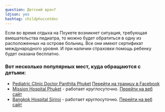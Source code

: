 ```yaml
---
question: Детский врач?
ldjson: yes
hashtag: childphuccetdoc
---
```


Если во время отдыха на Пхукете возникнет ситуация, требующая вмешательства педиатра, то можно будет обратиться в одну из расположенных на острове больниц. Все они имеют сертификат международного уровня. И при наличии страховки помощь ребенку будет оказана бесплатно. 

### Вот несколько популярных мест, куда обращаются с детьми:

* [Pediatric Clinic Doctor Panthita Phuket](https://goo.gl/maps/oHjzxBsPXC7ghgbk8) [Перейти на траницу в Facebook](https://www.facebook.com/panthitaped/)
* [Mission Hospital Phuket](https://goo.gl/maps/rgSksnqCAo9quaVSA) - работает круглосуточно. [Перейти на веб сайт](https://www.missionhospitalphuket.com/)
* [Bangkok Hospital Siriroj](https://g.page/Bangkok-Hospital-Siriroj?share) - работает круглосуточно. [Перейти на веб сайт](https://phuketinternationalhospital.com/)
